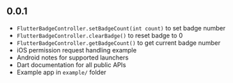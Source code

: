 ## 0.0.1

* `FlutterBadgeController.setBadgeCount(int count)` to set badge number
* `FlutterBadgeController.clearBadge()` to reset badge to 0
* `FlutterBadgeController.getBadgeCount()` to get current badge number
* iOS permission request handling example
* Android notes for supported launchers
* Dart documentation for all public APIs
* Example app in `example/` folder
